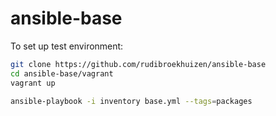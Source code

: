 # ansible-base

To set up test environment:

```bash
git clone https://github.com/rudibroekhuizen/ansible-base
cd ansible-base/vagrant
vagrant up
```

```bash
ansible-playbook -i inventory base.yml --tags=packages
```
